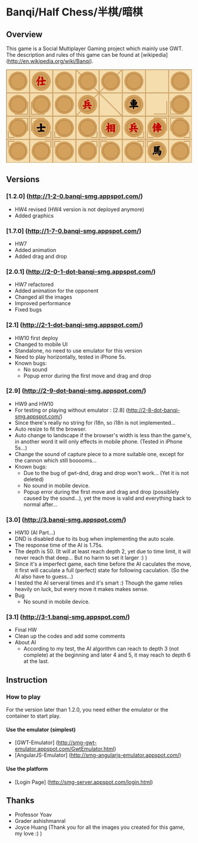 # Banqi/Half Chess/半棋/暗棋

## Overview

This game is a Social Multiplayer Gaming project which mainly use GWT. <br/>
The description and rules of this game can be found at [wikipedia] (http://en.wikipedia.org/wiki/Banqi).

![ScreenShot](/sample.jpg)

## Versions

### [1.2.0] (http://1-2-0.banqi-smg.appspot.com/)
- HW4 revised (HW4 version is not deployed anymore)
- Added graphics


### [1.7.0] (http://1-7-0.banqi-smg.appspot.com/)
- HW7
- Added animation
- Added drag and drop

### [2.0.1] (http://2-0-1-dot-banqi-smg.appspot.com/)
- HW7 refactored
- Added animation for the opponent
- Changed all the images
- Improved performance
- Fixed bugs

### [2.1] (http://2-1-dot-banqi-smg.appspot.com/)
- HW10 first deploy
- Changed to mobile UI
- Standalone, no need to use emulator for this version
- Need to play horizontally, tested in iPhone 5s.
- Known bugs:
  - No sound
  - Popup error during the first move and drag and drop

### [2.9] (http://2-9-dot-banqi-smg.appspot.com/)
- HW9 and HW10
- For testing or playing without emulator : [2.8] (http://2-8-dot-banqi-smg.appspot.com/)
- Since there's really no string for i18n, so i18n is not implemented...
- Auto resize to fit the browser.
- Auto change to landscape if the browser's width is less than the game's, in another word it will only effects in mobile phone. (Tested in iPhone 5s...)
- Change the sound of capture piece to a more suitable one, except for the cannon which still booooms...
- Known bugs:
  - Due to the bug of gwt-dnd, drag and drop won't work... (Yet it is not deleted)
  - No sound in mobile device.
  - Popup error during the first move and drag and drop (possiblely caused by the sound...), yet the move is valid and everything back to normal after...

### [3.0] (http://3.banqi-smg.appspot.com/)
- HW10 (AI Part...)
- DND is disabled due to its bug when implementing the auto scale.
- The response time of the AI is 1.75s.
- The depth is 50. (It will at least reach depth 2, yet due to time limit, it will never reach that deep... But no harm to set it larger :) )
- Since it's a imperfect game, each time before the AI caculates the move, it first will caculate a full (perfect) state for following caculation. (So the AI also have to guess...)
- I tested the AI serveral times and it's smart :) Though the game relies heavily on luck, but every move it makes makes sense.
- Bug
  - No sound in mobile device.

### [3.1] (http://3-1.banqi-smg.appspot.com/)
- Final HW
- Clean up the codes and add some comments
- About AI
  - According to my test, the AI algorithm can reach to depth 3 (not complete) at the beginning and later 4 and 5, it may reach to depth 6 at the last.

## Instruction

### How to play

For the version later than 1.2.0, you need either the emulator or the container to start play.

#### Use the emulator (simplest)
- [GWT-Emulator] (http://smg-gwt-emulator.appspot.com/GwtEmulator.html)
- [AngularJS-Emulator] (http://smg-angularjs-emulator.appspot.com/)

#### Use the platform 
- [Login Page] (http://smg-server.appspot.com/login.html)

## Thanks
- Professor Yoav
- Grader ashishmanral
- Joyce Huang (Thank you for all the images you created for this game, my love :) )
